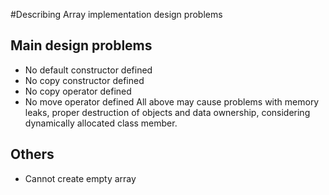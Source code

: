 #Describing Array implementation design problems
## Main design problems
* No default constructor defined
* No copy constructor defined
* No copy operator defined
* No move operator defined
All above may cause problems with memory leaks, proper destruction of objects and data ownership, considering dynamically allocated class member.
## Others
* Cannot create empty array

